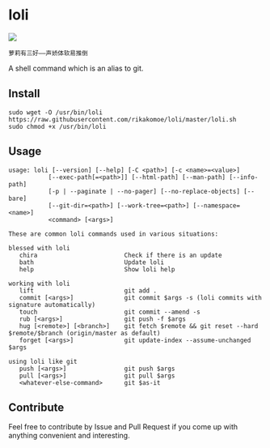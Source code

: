 # loli

![](https://img.shields.io/badge/dynamic/json.svg?label=version&url=https%3A%2F%2Fraw.githubusercontent.com%2Frikakomoe%2Floli%2Fmaster%2Fversion.json&query=%24.version&colorB=de698c)

```
萝莉有三好——声娇体软易推倒
```

A shell command which is an alias to git.

## Install

```
sudo wget -O /usr/bin/loli https://raw.githubusercontent.com/rikakomoe/loli/master/loli.sh
sudo chmod +x /usr/bin/loli
```

## Usage
```
usage: loli [--version] [--help] [-C <path>] [-c <name>=<value>]
           [--exec-path[=<path>]] [--html-path] [--man-path] [--info-path]
           [-p | --paginate | --no-pager] [--no-replace-objects] [--bare]
           [--git-dir=<path>] [--work-tree=<path>] [--namespace=<name>]
           <command> [<args>]

These are common loli commands used in various situations:

blessed with loli
   chira                        Check if there is an update
   bath                         Update loli
   help                         Show loli help
   
working with loli
   lift                         git add .
   commit [<args>]              git commit $args -s (loli commits with signature automatically)
   touch                        git commit --amend -s
   rub [<args>]                 git push -f $args
   hug [<remote>] [<branch>]    git fetch $remote && git reset --hard $remote/$branch (origin/master as default)
   forget [<args>]              git update-index --assume-unchanged $args
   
using loli like git
   push [<args>]                git push $args
   pull [<args>]                git pull $args
   <whatever-else-command>      git $as-it
```

## Contribute

Feel free to contribute by Issue and Pull Request if you come up with anything convenient and interesting.
